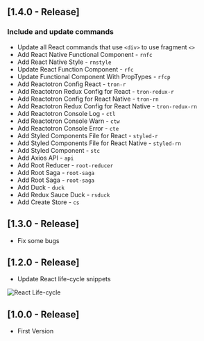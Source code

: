 ## [1.4.0 - Release]

### Include and update commands

- Update all React commands that use `<div>` to use fragment `<>`
- Add React Native Functional Component - `rnfc`
- Add React Native Style - `rnstyle`
- Update React Function Component - `rfc`
- Update Functional Component With PropTypes - `rfcp`
- Add Reactotron Config React - `tron-r`
- Add Reactotron Redux Config for React - `tron-redux-r`
- Add Reactotron Config for React Native - `tron-rn`
- Add Reactotron Redux Config for React Native - `tron-redux-rn`
- Add Reactotron Console Log - `ctl`
- Add Reactotron Console Warn - `ctw`
- Add Reactotron Console Error - `cte`
- Add Styled Components File for React - `styled-r`        
- Add Styled Components File for React Native - `styled-rn` 
- Add Styled Component - `stc`                        
- Add Axios API - `api`        
- Add Root Reducer - `root-reducer`     
- Add Root Saga - `root-saga`  
- Add Root Saga - `root-saga`  
- Add Duck - `duck` 
- Add Redux Sauce Duck - `rsduck` 
- Add Create Store - `cs`     

## [1.3.0 - Release]

- Fix some bugs

## [1.2.0 - Release]

- Update React life-cycle snippets

![React Life-cycle](https://github.com/walteribeiro/full-react-snippets/raw/master/images/lifecycle.jpg 'React Life-cycle')

## [1.0.0 - Release]

- First Version
